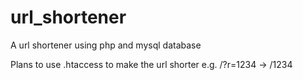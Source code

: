 url_shortener
=============

A url shortener using php and mysql database

Plans to use .htaccess to make the url shorter
e.g. /?r=1234 -> /1234
